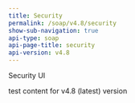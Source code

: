 ```yaml
---
title: Security
permalink: /soap/v4.8/security
show-sub-navigation: true
api-type: soap
api-page-title: security
api-version: v4.8
---
```


Security UI

test content for v4.8 (latest) version
